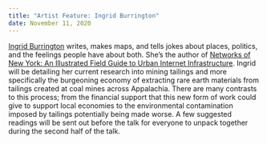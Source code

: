 ```yaml
---
title: "Artist Feature: Ingrid Burrington"
date: November 11, 2020
---
```


[Ingrid Burrington](http://lifewinning.com/) writes, makes maps, and tells jokes about places, politics, and the feelings people have about both. She’s the author of [Networks of New York: An Illustrated Field Guide to Urban Internet Infrastructure](https://www.mhpbooks.com/books/networks-of-new-york/). Ingrid will be detailing her current research into mining tailings and more specifically the burgeoning economy of extracting rare earth materials from tailings created at coal mines across Appalachia. There are many contrasts to this process; from the financial support that this new form of work could give to support local economies to the environmental contamination imposed by tailings potentially being made worse. A few suggested readings will be sent out before the talk for everyone to unpack together during the second half of the talk.